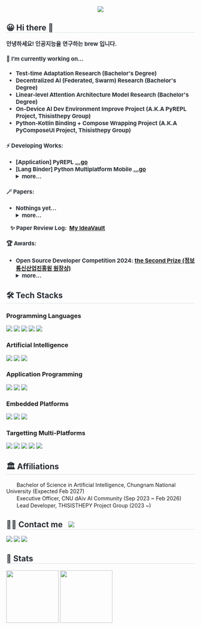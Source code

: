 <div align= "center">
    <img src="https://capsule-render.vercel.app/api?type=waving&color=auto&height=120&text=Hello%20World!%20🔮&animation=fadeIn&fontColor=000000&fontSize=50" />
</div>
<div style="text-align: left;"> 
    <h2 style="border-bottom: 1px solid #d8dee4; color: #282d33;"> 😀 Hi there 👋</h2>  
    <div style="font-weight: 700; font-size: 15px; text-align: left; color: #282d33;">
        <text>
            안녕하세요! 인공지능을 연구하는 brew 입니다.
        </text>
        <h4>🔭 I’m currently working on...</h4>
        <ul>
            <li>Test-time Adaptation Research (Bachelor's Degree)</li>
            <li>Decentralized AI (Federated, Swarm) Research (Bachelor's Degree)</li>
            <li>Linear-level Attention Architecture Model Research (Bachelor's Degree)</li>
            <li>On-Device AI Dev Environment Improve Project (A.K.A PyREPL Project, Thisisthepy Group)</li>
            <li>Python-Kotlin Binding + Compose Wrapping Project (A.K.A PyComposeUI Project, Thisisthepy Group)</li>
        </ul>
        <h4>⚡ Developing Works:</h4>
        <ul>
            <li>[Application] PyREPL <a href="https://github.com/thisisthepy/PyREPL">...go</a></li>
            <li>[Lang Binder] Python Multiplatform Mobile <a href="https://github.com/thisisthepy/python-multiplatform-mobile">...go</a></li>
            <details>
            <summary>more...</summary>
            <li>[Web & Server] dAiv Blog (using Brython for FE, FastAPI for BE) <a href="https://github.com/dAiv-CNU/dAiv-CNU.github.io">...go</a></li>
            <li>[Application] Stone Manager Clone App <a href="https://github.com/b-re-w/StoneManager">...go</a></li>
            <li>[P2P Network] Connection Bridge / Untact Order Project [Dead/Archived] <a href="https://github.com/UntactOrder">...go</a></li>
            </details>
        </ul>
        <h4>🪄 Papers:</h4>
        <ul>
            <li>Nothings yet...</li>
            <details>
            <summary>more...</summary>
            </details>
        </ul>
        &nbsp;&nbsp;&nbsp;✨&nbsp;Paper Review Log: &nbsp;<a href="https://b-re-w.github.io/IdeaVault/index.html">My IdeaVault</a>
        <h4>🏆 Awards:</h4>
        <ul>
            <li>Open Source Developer Competition 2024: <a href="https://www.oss.kr/dev_competition_activities/show/56abffeb-ce35-49d7-bba3-ebbf4367170f">the Second Prize (정보통신산업진흥원 원장상)</a></li>
            <details>
            <summary>more...</summary>
            <li>The World Embedded software Contest 2019: <a href="https://www.eswcontest.or.kr/main.php">the Forth Prize (LG전자 사장상)</a></li>
            <li>Open Connectivity Foundation Korea Developer Contest 2019: <a href="https://www.ocfk.org/event_view.html?event_seq=13">the Excellence Award (우수상)</a></li>
            </details>
        </ul>
    </div>
</div>
<div style="text-align: left;">
    <h2 style="border-bottom: 1px solid #d8dee4; color: #282d33;"> 🛠️ Tech Stacks </h2>
    <div style="margin: ; text-align: left;" "text-align: left;">
        <h3>Programming Languages</h3>
        <img src="https://img.shields.io/badge/C-A8B9CC?style=for-the-badge&logo=C&logoColor=white">
        <img src="https://img.shields.io/badge/C++-00599C?style=for-the-badge&logo=C%2B%2B&logoColor=white">
        <img src="https://img.shields.io/badge/Java-007396?style=for-the-badge">
        <img src="https://img.shields.io/badge/Python-3776AB?style=for-the-badge&logo=Python&logoColor=white">
        <img src="https://img.shields.io/badge/Kotlin-7F52FF?style=for-the-badge&logo=Kotlin&logoColor=white">
        <br>
        <h3>Artificial Intelligence</h3>
        <img src="https://img.shields.io/badge/PyTorch-EE4C2C?style=for-the-badge&logo=PyTorch&logoColor=white">
        <img src="https://img.shields.io/badge/JAX-2a56c6?style=for-the-badge">
        <img src="https://img.shields.io/badge/MLX-000000?style=for-the-badge">
        <br>
        <h3>Application Programming</h3>
        <img src="https://img.shields.io/badge/Flask-000000?style=for-the-badge&logo=Flask&logoColor=white">
        <img src="https://img.shields.io/badge/FastAPI-009688?style=for-the-badge&logo=FastAPI&logoColor=white">
        <img src="https://img.shields.io/badge/jetpackcompose-4285F4?style=for-the-badge&logo=jetpackcompose&logoColor=white">
        <br>
        <h3>Embedded Platforms</h3>
        <img src="https://img.shields.io/badge/raspberrypi-A22846?style=for-the-badge&logo=raspberrypi&logoColor=white">
        <img src="https://img.shields.io/badge/arduino-00878F?style=for-the-badge&logo=arduino&logoColor=white">
        <img src="https://img.shields.io/badge/stmicroelectronics-03234B?style=for-the-badge&logo=stmicroelectronics&logoColor=white">
        <br>
        <h3>Targetting Multi-Platforms</h3>
        <img src="https://img.shields.io/badge/Windows-007396?style=for-the-badge">
        <img src="https://img.shields.io/badge/Android-3DDC84?style=for-the-badge&logo=Android&logoColor=white">
        <img src="https://img.shields.io/badge/Linux-FCC624?style=for-the-badge&logo=Linux&logoColor=white">
        <img src="https://img.shields.io/badge/IOS-000000?style=for-the-badge&logo=IOS&logoColor=white">
        <img src="https://img.shields.io/badge/macos-000000?style=for-the-badge&logo=macos&logoColor=white">
    </div>
</div>
<div style="text-align: left;">
    <h2 style="border-bottom: 1px solid #d8dee4; color: #282d33;">🏛️ Affiliations</h2>
    <div style="text-align: left;">
        &nbsp;<img href="https://ai.cnu.ac.kr/" src="https://ai.cnu.ac.kr/_res/bk21aero/img/common/logo-cnu-b.png" height="16">&nbsp;
        Bachelor of Science in Artificial Intelligence, Chungnam National University (Expected Feb 2027)
        <br>
        &nbsp;<img href="https://CNU-dAiv.github.io/" src="https://avatars.githubusercontent.com/u/145438830?s=200&v=4" height="16">&nbsp;
        Executive Officer, CNU dAiv AI Community (Sep 2023 ~ Feb 2026)
        <br>
        &nbsp;<img href="https://www.github.com/thisisthepy/" src="https://avatars.githubusercontent.com/u/149831336?s=200&v=4" height="16">&nbsp;
        Lead Developer, THISISTHEPY Project Group (2023 ~)
    </div>
</div>
<div style="text-align: left;">
    <h2 style="border-bottom: 1px solid #d8dee4; color: #282d33;">
        🧑‍💻 Contact me &nbsp;
        <a href="https://hits.seeyoufarm.com">
            <img src="https://hits.seeyoufarm.com/api/count/incr/badge.svg?url=https%3A%2F%2Fgithub.com%2Fb-re-w%2F&count_bg=%23000000&title_bg=%23000000&icon=github.svg&icon_color=%23FFFFFF&title=GitHub&edge_flat=false"/>
        </a>
    </h2>
    <div style="text-align: left;">
        <a href="https://cuws.notion.site"><img src="https://img.shields.io/badge/Notion-000000?style=for-the-badge&logo=Notion&logoColor=white&link=https://cuws.notion.site"></a>
        <a href="mailto:brew.airesearch@gmail.com"><img src="https://img.shields.io/badge/Gmail-EA4335?style=for-the-badge&logo=Gmail&logoColor=white&link=mailto:brew.airesearch@gmail.com"></a>
        <a href="https://www.instagram.com/c.u.mun?igsh=aW94bXFwd204MDJ1"><img src="https://img.shields.io/badge/Instagram-E4405F?style=for-the-badge&logo=instagram&logoColor=white&link=https://www.instagram.com/c.u.mun?igsh=aW94bXFwd204MDJ1"><a>
    </div>
</div>
<div style="text-align: left;"> 
    <h2 style="border-bottom: 1px solid #d8dee4; color: #282d33;"> 🏅 Stats </h2>
    <div style="text-align: left;">
        <img src="https://github-readme-stats.vercel.app/api?username=b-re-w&bg_color=60,b880c5,606595&title_color=f9f4fb&text_color=f9f4fb" height="140"/>
        <img src="https://github-readme-stats.vercel.app/api/top-langs/?username=b-re-w&layout=compact&bg_color=60,8473c3,92a7bf&title_color=14093e&text_color=14093e" height="140"/>
    </div>
</div>
    

<!--
**b-re-w/b-re-w** is a ✨ _special_ ✨ repository because its `README.md` (this file) appears on your GitHub profile.

Here are some ideas to get you started:

- 🔭 I’m currently working on ...
- 🌱 I’m currently learning ...
- 👯 I’m looking to collaborate on ...
- 🤔 I’m looking for help with ...
- 💬 Ask me about ...
- 📫 How to reach me: ...
- 😄 Pronouns: ...
- ⚡ Fun fact: ...
-->

<!--
This readme is generated via https://github-profile-readme-editor.netlify.app/
https://velog.io/@woo0_hooo/Github-github-profile-%EA%B0%84%EC%A7%80%EB%82%98%EA%B2%8C-%EA%BE%B8%EB%AF%B8%EA%B8%B0
-->
